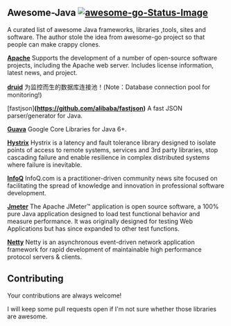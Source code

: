 ## Awesome-Java [![awesome-go-Status-Image](https://travis-ci.org/avelino/awesome-go.svg?branch=master)](https://travis-ci.org/avelino/awesome-go)
A curated list of awesome Java frameworks, libraries ,tools, sites and software. The author stole the idea from awesome-go project so that people can make crappy clones.


**[Apache](http://www.apache.org/)**
Supports the development of a number of open-source software projects, including the Apache web server. Includes license information, latest news, and project.

**[druid](https://github.com/alibaba/druid)**
为监控而生的数据库连接池！(Note：Database connection pool for monitoring!)

[fastjson]**(https://github.com/alibaba/fastjson)**
A fast JSON parser/generator for Java.

**[Guava](https://github.com/google/guava)**
Google Core Libraries for Java 6+.

**[Hystrix](https://github.com/Netflix/Hystrix)**
Hystrix is a latency and fault tolerance library designed to isolate points of access to remote systems, services and 3rd party libraries, stop cascading failure and enable resilience in complex distributed systems where failure is inevitable.

**[InfoQ](https://www.infoq.com/)**
InfoQ.com is a practitioner-driven community news site focused on facilitating the spread of knowledge and innovation in professional software development.

**[Jmeter](http://jmeter.apache.org/)**
The Apache JMeter™ application is open source software, a 100% pure Java application designed to load test functional behavior and measure performance. It was originally designed for testing Web Applications but has since expanded to other test functions.

**[Netty](https://github.com/netty/netty)**
Netty is an asynchronous event-driven network application framework for rapid development of maintainable high performance protocol servers & clients.


## Contributing 
Your contributions are always welcome!

I will keep some pull requests open if I'm not sure whether those libraries are awesome.
